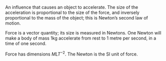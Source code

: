 An influence that causes an object to accelerate. The size of the
acceleration is proportional to the size of the force, and inversely
proportional to the mass of the object; this is Newton’s second law of
motion.

Force is a vector quantity; its size is measured in Newtons. One Newton
will make a body of mass 1kg accelerate from rest to 1 metre per second,
in a time of one second.

Force has dimensions $MLT^{-2}.$ The Newton is the SI unit of force.
